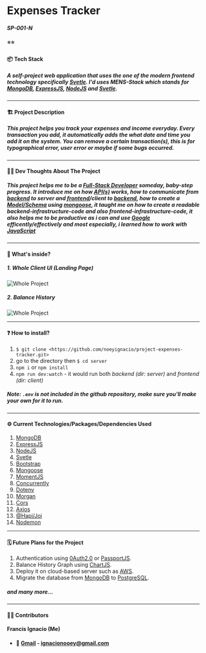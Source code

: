 # Expenses Tracker
#### *SP-001-N*

#### ⭐⭐

#### 📦 **Tech Stack**
##### A self-project web application that uses the one of the modern frontend technology specifically <u>[Svetle](https://svelte.dev/)</u>. I'd uses MENS-Stack which stands for **[MongoDB](https://www.mongodb.com/cloud/atlas/lp/try2?utm_source=google&utm_campaign=gs_apac_philippines_search_core_brand_atlas_desktop&utm_term=mongodb&utm_medium=cpc_paid_search&utm_ad=e&utm_ad_campaign_id=12212624359)**, **[ExpressJS](https://expressjs.com/)**, **[NodeJS](https://nodejs.org/en/)** and **[Svetle](https://svelte.dev/)**.
----

#### 🏗️ **Project Description**
##### This project helps you track your expenses and income everyday. Every *transaction* you add, it automatically adds the what date and time you add it on the system. You can remove a certain *transaction(s)*, this is for typographical error, user error or maybe if some bugs occurred. 
----

#### 🧑‍💻 **Dev Thoughts About The Project**
##### This project helps me to be a *[Full-Stack Developer](https://skillcrush.com/blog/front-end-back-end-full-stack/)* someday, baby-step progress. It introduce me on how [API(s)](https://www.mulesoft.com/resources/api/what-is-an-api#:~:text=API%20is%20the%20acronym%20for,you're%20using%20an%20API.) works, how to communicate from [backend](https://techterms.com/definition/backend#:~:text=In%20the%20computer%20world%2C%20the,program's%20or%20website's%20user%20interface.&text=Everything%20that%20happens%20before%20the,is%20part%20of%20the%20backend) to server and [frontend](https://en.wikipedia.org/wiki/Front-end_web_development)/client to [backend](https://techterms.com/definition/backend#:~:text=In%20the%20computer%20world%2C%20the,program's%20or%20website's%20user%20interface.&text=Everything%20that%20happens%20before%20the,is%20part%20of%20the%20backend), how to create a [Model/Schema](https://www.freecodecamp.org/news/introduction-to-mongoose-for-mongodb-d2a7aa593c57/#:~:text=A%20Mongoose%20schema%20defines%20the,updating%2C%20deleting%20records%2C%20etc) using *[mongoose](https://www.npmjs.com/package/mongoose)*, it taught me on how to create a readable backend-infrastructure-code and also frontend-infrastructure-code, it also helps me to be productive as i can and use [Google](https://www.google.com/) efficently/effectively and most especially, i learned how to work with [JavaScript](https://www.javascript.com/)
----
#### 💠 **What's inside?**
##### 1. Whole Client UI (Landing Page)
![Whole Project](https://i.imgur.com/suP1LVe.png)

##### 2. Balance History
![Whole Project](https://i.imgur.com/XhwhYQP.png)


---
#### ❓ **How to install?**
1. `$ git clone <https://github.com/noeyignacio/project-expenses-tracker.git> `
2. go to the directory then `$ cd server`
3. `npm i` or `npm install`
4. `npm run dev:watch` - it would run both *backend (dir: server)* and *frontend (dir: client)*

##### Note: `.env` is not included in the github repository, make sure you'll make your own for it to run.

---
#### ⚙️ **Current Technologies/Packages/Dependencies Used**
1. [MongoDB](https://www.mongodb.com/cloud/atlas/lp/try2?utm_source=google&utm_campaign=gs_apac_philippines_search_core_brand_atlas_desktop&utm_term=mongodb&utm_medium=cpc_paid_search&utm_ad=e&utm_ad_campaign_id=12212624359)
2. [ExpressJS](https://expressjs.com/)
3. [NodeJS](https://nodejs.org/en/) 
4. [Svetle](https://svelte.dev/) 
5. [Bootstrap](https://getbootstrap.com/)
6. [Mongoose](https://www.npmjs.com/package/mongoose)
7. [MomentJS](https://momentjs.com/)
8. [Concurrently](https://www.npmjs.com/package/concurrently)
9. [Dotenv](https://www.npmjs.com/package/dotenv)
10. [Morgan](https://www.npmjs.com/package/morgan)
11. [Cors](https://www.npmjs.com/package/cors)
12. [Axios](https://www.npmjs.com/package/axios)
13. [@Hapi/Joi](https://hapi.dev/)
14. [Nodemon](https://www.npmjs.com/package/nodemon)
---
#### 🗓️ **Future Plans for the Project**
1. Authentication using [0Auth2.0](https://oauth.net/2/) or [PassportJS](http://www.passportjs.org/).
2. Balance History Graph using [ChartJS](https://www.chartjs.org/docs/latest/).
3. Deploy it on cloud-based server such as [AWS](https://aws.amazon.com/).
4. Migrate the database from [MongoDB](https://www.mongodb.com/cloud/atlas/lp/try2?utm_source=google&utm_campaign=gs_apac_philippines_search_core_brand_atlas_desktop&utm_term=mongodb&utm_medium=cpc_paid_search&utm_ad=e&utm_ad_campaign_id=12212624359) to [PostgreSQL](https://www.postgresql.org/).

##### and many more...
---
#### 🧑‍💻 **Contributors**

#### Francis Ignacio (Me)
* #### 📩 [Gmail](ignacionooey@gmail.com) - ignacionooey@gmail.com